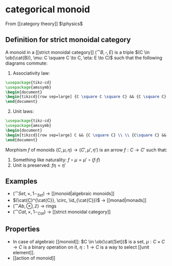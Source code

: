 # categorical monoid
From [[category theory]]
$\physics$
## Definition for strict monoidal category
A monoid in a [[strict monoidal category]] $(\cat{B}, \square, E)$ is a triple $(C \in \ob(\cat{B}), \mu: C \square C \to C, \eta: E \to C)$ such that the following diagrams commute:
1. Associativity law:
```tikz
\usepackage{tikz-cd}
\usepackage{amssymb}
\begin{document}
\begin{tikzcd}[row sep=large] {C \square C \square C} && {C \square C} \\ \\ {C \square C} && C \arrow["{\mu \square \mathrm{id}_{C}}", from=1-1, to=1-3] \arrow["{\mathrm{id}_{C}\square \mu}"', from=1-1, to=3-1] \arrow["\mu"', from=3-1, to=3-3] \arrow["\mu", from=1-3, to=3-3] \end{tikzcd}
\end{document}
```
2. Unit laws:
```tikz
\usepackage{tikz-cd}
\usepackage{amssymb}
\begin{document}
\begin{tikzcd}[row sep=large] C && {C \square C} \\ \\ {C\square C} && C \arrow["{\eta \square \mathrm{id}_{C}}", from=1-1, to=1-3] \arrow["{\mathrm{id}_{C} \square \eta}"', from=1-1, to=3-1] \arrow["{\mathrm{id}_{C}}"', from=1-1, to=3-3] \arrow["\mu"', from=3-1, to=3-3] \arrow["\mu", from=1-3, to=3-3] \end{tikzcd}
\end{document}
```

Morphism $f$ of monoids $(C, \mu, \eta) \to (C', \mu', \eta')$ is an arrow $f: C \to C'$ such that:
1. Something like naturality: $f \circ \mu = \mu' \circ (f \square f)$
2. Unit is preserved: $f \eta = \eta'$

## Examples
- $(\cat{Set}, \times, 1_{\cat{Set}})$ → [[monoid|algebraic monoids]]
- $(\cat{C}^{\cat{C}}, \circ, \id_{\cat{C}})$ → [[monad|monads]]
- $(\cat{Ab}, \otimes, \mathbb{Z})$ → rings
- $(\cat{Cat}, \times, 1_{\cat{Cat}})$ → [[strict monoidal category]]

## Properties
- In case of algebraic [[monoid]]: $C \in \ob(\cat{Set})$ is a set, $\mu: C \times C \to C$ is a binary operation on it, $\eta: 1 \to C$ is a way to select [[unit element]]. 
- [[action of monoid]]